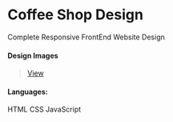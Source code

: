 # Coffee Shop Design

Complete Responsive FrontEnd Website Design

#### Design Images

> [View](https://imgur.com/gallery/SiRSYJQ)

#### Languages:

HTML
CSS
JavaScript
